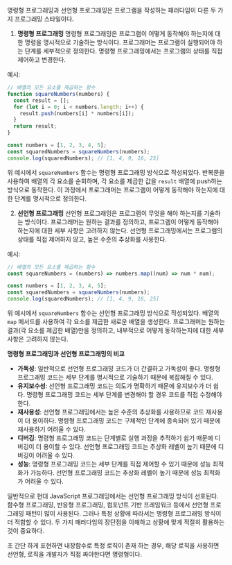 <!-- 차이가 뭘까 -->

명령형 프로그래밍과 선언형 프로그래밍은 프로그램을 작성하는 패러다임이 다른 두 가지 프로그래밍 스타일이다.

1. **명령형 프로그래밍**
   명령형 프로그래밍은 프로그램이 어떻게 동작해야 하는지에 대한 명령을 명시적으로 기술하는 방식이다. 프로그래머는 프로그램이 실행되어야 하는 단계를 세부적으로 정의한다. 명령형 프로그래밍에서는 프로그램의 상태를 직접 제어하고 변경한다.

예시:

```javascript
// 배열의 모든 요소를 제곱하는 함수
function squareNumbers(numbers) {
  const result = [];
  for (let i = 0; i < numbers.length; i++) {
    result.push(numbers[i] * numbers[i]);
  }
  return result;
}

const numbers = [1, 2, 3, 4, 5];
const squaredNumbers = squareNumbers(numbers);
console.log(squaredNumbers); // [1, 4, 9, 16, 25]
```

위 예시에서 `squareNumbers` 함수는 명령형 프로그래밍 방식으로 작성되었다. 반복문을 사용하여 배열의 각 요소를 순회하며, 각 요소를 제곱한 값을 `result` 배열에 push하는 방식으로 동작한다. 이 과정에서 프로그래머는 프로그램이 어떻게 동작해야 하는지에 대한 단계를 명시적으로 정의한다.

2. **선언형 프로그래밍**
   선언형 프로그래밍은 프로그램이 무엇을 해야 하는지를 기술하는 방식이다. 프로그래머는 원하는 결과를 정의하고, 프로그램이 어떻게 동작해야 하는지에 대한 세부 사항은 고려하지 않는다. 선언형 프로그래밍에서는 프로그램의 상태를 직접 제어하지 않고, 높은 수준의 추상화를 사용한다.

예시:

```javascript
// 배열의 모든 요소를 제곱하는 함수
const squareNumbers = (numbers) => numbers.map((num) => num * num);

const numbers = [1, 2, 3, 4, 5];
const squaredNumbers = squareNumbers(numbers);
console.log(squaredNumbers); // [1, 4, 9, 16, 25]
```

위 예시에서 `squareNumbers` 함수는 선언형 프로그래밍 방식으로 작성되었다. 배열의 `map` 메서드를 사용하여 각 요소를 제곱한 새로운 배열을 생성한다. 프로그래머는 원하는 결과(각 요소를 제곱한 배열)만을 정의하고, 내부적으로 어떻게 동작하는지에 대한 세부 사항은 고려하지 않는다.

**명령형 프로그래밍과 선언형 프로그래밍의 비교**

- **가독성**: 일반적으로 선언형 프로그래밍 코드가 더 간결하고 가독성이 좋다. 명령형 프로그래밍 코드는 세부 단계를 명시적으로 기술하기 때문에 복잡해질 수 있다.
- **유지보수성**: 선언형 프로그래밍 코드는 의도가 명확하기 때문에 유지보수가 더 쉽다. 명령형 프로그래밍 코드는 세부 단계를 변경해야 할 경우 코드를 직접 수정해야 한다.
- **재사용성**: 선언형 프로그래밍에서는 높은 수준의 추상화를 사용하므로 코드 재사용이 더 용이하다. 명령형 프로그래밍 코드는 구체적인 단계에 종속되어 있기 때문에 재사용하기 어려울 수 있다.
- **디버깅**: 명령형 프로그래밍 코드는 단계별로 실행 과정을 추적하기 쉽기 때문에 디버깅이 더 용이할 수 있다. 선언형 프로그래밍 코드는 추상화 레벨이 높기 때문에 디버깅이 어려울 수 있다.
- **성능**: 명령형 프로그래밍 코드는 세부 단계를 직접 제어할 수 있기 때문에 성능 최적화가 가능하다. 선언형 프로그래밍 코드는 추상화 레벨이 높기 때문에 성능 최적화가 어려울 수 있다.

일반적으로 현대 JavaScript 프로그래밍에서는 선언형 프로그래밍 방식이 선호된다. 함수형 프로그래밍, 반응형 프로그래밍, 컴포넌트 기반 프레임워크 등에서 선언형 프로그래밍 패턴이 많이 사용된다. 그러나 특정 상황에 따라서는 명령형 프로그래밍 방식이 더 적합할 수 있다. 두 가지 패러다임의 장단점을 이해하고 상황에 맞게 적절히 활용하는 것이 중요하다.

초 간단 하게 표현하면 내장함수로 특정 로직이 존재 하는 경우, 해당 로직을 사용하면 선언형, 로직을 개발자가 직접 짜야한다면 명령형이다.
